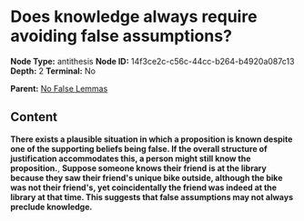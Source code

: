 # Does knowledge always require avoiding false assumptions?

**Node Type:** antithesis
**Node ID:** 14f3ce2c-c56c-44cc-b264-b4920a087c13
**Depth:** 2
**Terminal:** No

**Parent:** [No False Lemmas](no-false-lemmas.md)

## Content

**There exists a plausible situation in which a proposition is known despite one of the supporting beliefs being false. If the overall structure of justification accommodates this, a person might still know the proposition.**, **Suppose someone knows their friend is at the library because they saw their friend's unique bike outside, although the bike was not their friend's, yet coincidentally the friend was indeed at the library at that time. This suggests that false assumptions may not always preclude knowledge.**
